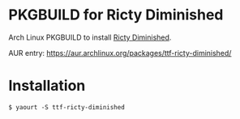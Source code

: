 PKGBUILD for Ricty Diminished
====

Arch Linux PKGBUILD to install [Ricty Diminished](https://github.com/yascentur/RictyDiminished).

AUR entry: https://aur.archlinux.org/packages/ttf-ricty-diminished/

Installation
====

```console
$ yaourt -S ttf-ricty-diminished
```

